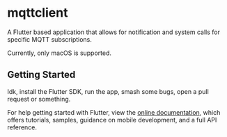 # mqttclient

A Flutter based application that allows for notification and system calls for specific MQTT subscriptions.

Currently, only macOS is supported.

## Getting Started

Idk, install the Flutter SDK, run the app, smash some bugs, open a pull request or something.

For help getting started with Flutter, view the
[online documentation](https://flutter.dev/docs), which offers tutorials,
samples, guidance on mobile development, and a full API reference.
